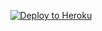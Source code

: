 <p align="center"><a href="https://abhinavshinde.github.io"> <img src="https://telegra.ph/file/ddb543356f3eb1676a7c5.jpg" alt="Deploy to Heroku" /</a></p>
